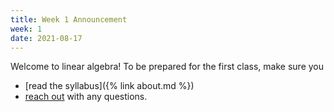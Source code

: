 ```yaml
---
title: Week 1 Announcement
week: 1
date: 2021-08-17
---
```


Welcome to linear algebra! To be prepared for the first class, make sure you 
- [read the syllabus]({% link about.md %})
- [reach out](mailto:ballard@math.sc.edu) with any questions. 
